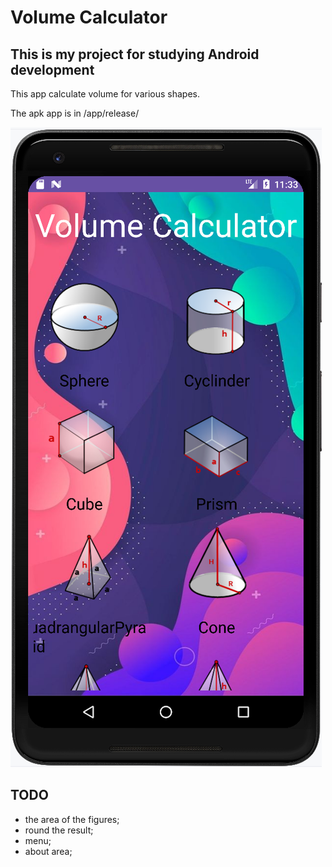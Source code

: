 # Volume Calculator

## This is my project for studying Android development

This app calculate volume for various shapes.

The apk app is in /app/release/



![screenshot](screenshot.png)


## TODO
- the area of the figures;
- round the result;
- menu;
- about area;